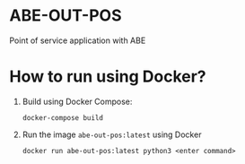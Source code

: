 # ABE-OUT-POS
 Point of service application with ABE 

# How to run using Docker?

1. Build using Docker Compose:
    ```
    docker-compose build
    ```
2. Run the image ```abe-out-pos:latest``` using Docker
    ```
    docker run abe-out-pos:latest python3 <enter command>
    ```

